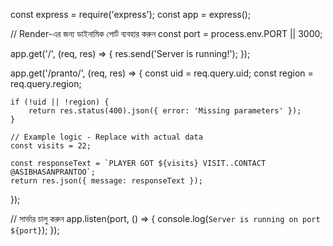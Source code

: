 const express = require('express');
const app = express();

// Render-এর জন্য ডাইনামিক পোর্ট ব্যবহার করুন
const port = process.env.PORT || 3000;

app.get('/', (req, res) => {
    res.send('Server is running!');
});

app.get('/pranto/', (req, res) => {
    const uid = req.query.uid;
    const region = req.query.region;

    if (!uid || !region) {
        return res.status(400).json({ error: 'Missing parameters' });
    }

    // Example logic - Replace with actual data
    const visits = 22;

    const responseText = `PLAYER GOT ${visits} VISIT..CONTACT @ASIBHASANPRANTOO`;
    return res.json({ message: responseText });
});

// সার্ভার চালু করুন
app.listen(port, () => {
    console.log(`Server is running on port ${port}`);
});
